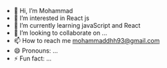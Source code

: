 - 👋 Hi, I’m Mohammad
- 👀 I’m interested in React js
- 🌱 I’m currently learning javaScript and React
- 💞️ I’m looking to collaborate on ...
- 📫 How to reach me mohammaddhh93@gmail.com
- 😄 Pronouns: ...
- ⚡ Fun fact: ...

<!---
elvinmp/elvinmp is a ✨ special ✨ repository because its `README.md` (this file) appears on your GitHub profile.
You can click the Preview link to take a look at your changes.
--->
